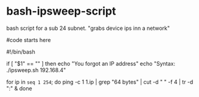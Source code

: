 # bash-ipsweep-script
bash script for a sub 24 subnet. "grabs device ips inn a network"

#code starts here

#!/bin/bash

if [ "$1" == "" ]
then
echo "You forgot an IP address"
echo "Syntax: ./ipsweep.sh 192.168.4"

for ip in `seq 1 254`; do
ping -c 1 $1.$ip | grep "64 bytes" | cut -d " " -f 4 | tr -d ":" &
done




